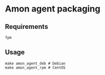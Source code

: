 # Amon agent packaging



## Requirements

	fpm


## Usage 

	make amon_agent_deb # Debian 
	make amon_agent_rpm # CentOS